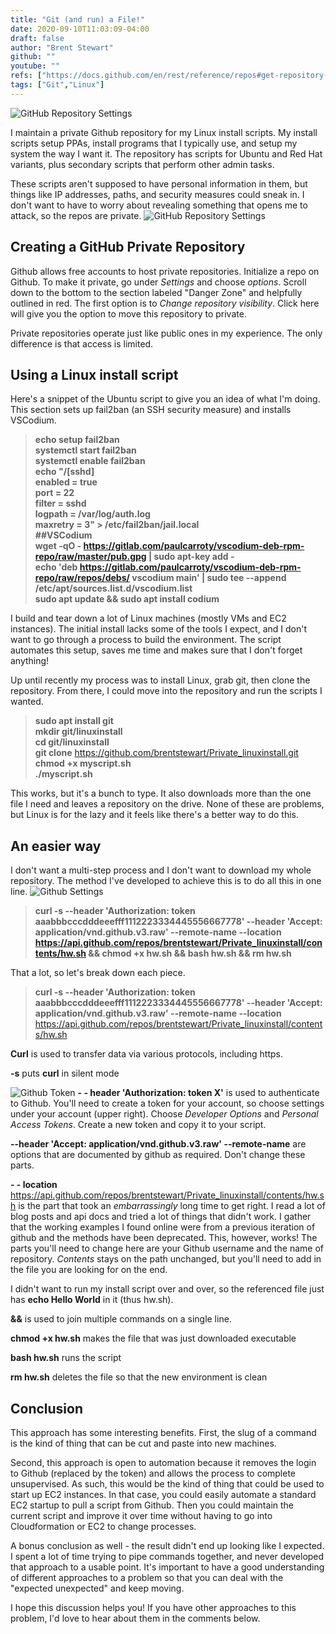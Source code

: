 ```yaml
---
title: "Git (and run) a File!"
date: 2020-09-10T11:03:09-04:00
draft: false
author: "Brent Stewart"
github: ""
youtube: ""
refs: ["https://docs.github.com/en/rest/reference/repos#get-repository-content", "https://docs.github.com/en/github/authenticating-to-github/creating-a-personal-access-token"]
tags: ["Git","Linux"]
---
```

![GitHub Repository Settings](/githubpriv1.png#floatright)

I maintain a private Github repository for my Linux install scripts.  My install scripts setup PPAs, install programs that I typically use, and setup my system the way I want it.  The repository has scripts for Ubuntu and Red Hat variants, plus secondary scripts that perform other admin tasks.

These scripts aren't supposed to have personal information in them, but things like IP addresses, paths, and security measures could sneak in.  I don't want to have to worry about revealing something that opens me to attack, so the repos are private. 
![GitHub Repository Settings](/githubpriv2.png#floatright)
## Creating a GitHub Private Repository
Github allows free accounts to host private repositories.  Initialize a repo on Github.  To make it private, go under _Settings_ and choose _options_.  Scroll down to the bottom to the section labeled "Danger Zone" and helpfully outlined in red.  The first option is to _Change repository visibility_.  Click here will give you the option to move this repository to private.

Private repositories operate just like public ones in my experience.  The only difference is that access is limited.

## Using a Linux install script 
Here's a snippet of the Ubuntu script to give you an idea of what I'm doing.  This section sets up fail2ban (an SSH security measure) and installs VSCodium.  

> __echo setup fail2ban__  
__systemctl start fail2ban__  
__systemctl enable fail2ban__  
__echo "/[sshd]__  
__enabled = true__  
__port = 22__  
__filter = sshd__  
__logpath = /var/log/auth.log__  
__maxretry = 3" >  /etc/fail2ban/jail.local__  
__##VSCodium__  
__wget -qO - https://gitlab.com/paulcarroty/vscodium-deb-rpm-repo/raw/master/pub.gpg | sudo apt-key add -__   
__echo 'deb https://gitlab.com/paulcarroty/vscodium-deb-rpm-repo/raw/repos/debs/ vscodium main' | sudo tee --append /etc/apt/sources.list.d/vscodium.list__  
__sudo apt update && sudo apt install codium__  

I build and tear down a lot of Linux machines (mostly VMs and EC2 instances).  The initial install lacks some of the tools I expect, and I don't want to go through a process to build the environment.  The script automates this setup, saves me time and makes sure that I don't forget anything!

Up until recently my process was to install Linux, grab git, then clone the repository.  From there, I could move into the repository and run the scripts I wanted.

> __sudo apt install git__  
__mkdir git/linuxinstall__  
__cd git/linuxinstall__  
__git clone__ https://github.com/brentstewart/Private_linuxinstall.git  
__chmod +x myscript.sh__  
__./myscript.sh__  

This works, but it's a bunch to type.  It also downloads more than the one file I need and leaves a repository on the drive.  None of these are problems, but Linux is for the lazy and it feels like there's a better way to do this.

## An easier way
I don't want a multi-step process and I don't want to download my whole repository.  The method I've developed to achieve this is to do all this in one line.
![Github Settings](/githubsettings.png#floatright)
> __curl -s --header 'Authorization: token aaabbbcccdddeeefff1112223334445556667778' --header 'Accept: application/vnd.github.v3.raw' --remote-name --location https://api.github.com/repos/brentstewart/Private_linuxinstall/contents/hw.sh && chmod +x hw.sh && bash hw.sh && rm hw.sh__  

That a lot, so let's break down each piece.
> __curl -s --header 'Authorization: token aaabbbcccdddeeefff1112223334445556667778' --header 'Accept: application/vnd.github.v3.raw' --remote-name --location__ https://api.github.com/repos/brentstewart/Private_linuxinstall/contents/hw.sh  

__Curl__ is used to transfer data via various protocols, including https.

__-s__ puts __curl__ in silent mode

![Github Token](/githubpat.png#floatright)
__- - header 'Authorization: token X'__ is used to authenticate to Github.  You'll need to create a token for your account, so choose settings under your account (upper right).  Choose _Developer Options_ and _Personal Access Tokens_.  Create a new token and copy it to your script.

__--header 'Accept: application/vnd.github.v3.raw' --remote-name__  are options that are documented by github as required.  Don't change these parts.

__- - location__ https://api.github.com/repos/brentstewart/Private_linuxinstall/contents/hw.sh is the part that took an _embarrassingly_ long time to get right.  I read a lot of blog posts and api docs and tried a lot of things that didn't work.  I gather that the working examples I found online were from a previous iteration of github and the methods have been deprecated.  This, however, works!  The parts you'll need to change here are your Github username and the name of repository.  _Contents_ stays on the path unchanged, but you'll need to add in the file you are looking for on the end.

I didn't want to run my install script over and over, so the referenced file just has __echo Hello World__ in it (thus hw.sh).

__&&__ is used to join multiple commands on a single line.

__chmod +x hw.sh__ makes the file that was just downloaded executable

__bash hw.sh__ runs the script

__rm hw.sh__ deletes the file so that the new environment is clean

## Conclusion
This approach has some interesting benefits.  First, the slug of a command is the kind of thing that can be cut and paste into new machines.

Second, this approach is open to automation because it removes the login to Github (replaced by the token) and allows the process to complete unsupervised.  As such, this would be the kind of thing that could be used to start up EC2 instances.  In that case, you could easily automate a standard EC2 startup to pull a script from Github.  Then you could maintain the current script and improve it over time without having to go into Cloudformation or EC2 to change processes.

A bonus conclusion as well - the result didn't end up looking like I expected.  I spent a lot of time trying to pipe commands together, and never developed that approach to a usable point.  It's important to have a good understanding of different approaches to a problem so that you can deal with the "expected unexpected" and keep moving.

I hope this discussion helps you!  If you have other approaches to this problem, I'd love to hear about them in the comments below.